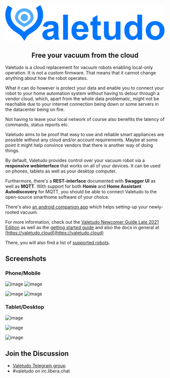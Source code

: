 <div align="center">
    <img src="https://github.com/Hypfer/Valetudo/blob/master/assets/logo/valetudo_logo_with_name.svg" width="800" alt="valetudo">
    <p align="center"><h2>Free your vacuum from the cloud</h2></p>
</div>

Valetudo is a cloud replacement for vacuum robots enabling local-only operation. It is not a custom firmware.
That means that it cannot change anything about how the robot operates.

What it can do however is protect your data and enable you to connect your robot
to your home automation system without having to detour through a vendor cloud, which,
apart from the whole data problematic, might not be reachable due to your internet connection
being down or some servers in the datacenter being on fire.

Not having to leave your local network of course also benefits the latency of commands, status reports etc.

Valetudo aims to be proof that easy to use and reliable smart appliances are possible without any cloud and/or account requirements.
Maybe at some point it might help convince vendors that there is another way of doing things.

By default, Valetudo provides control over your vacuum robot via a **responsive webinterface** that works on all of your devices.
It can be used on phones, tablets as well as your desktop computer.


Furthermore, there's a **REST-interface** documented with **Swagger UI** as well as **MQTT**.
With support for both **Homie** and **Home Assistant Autodiscovery** for MQTT, you should be able to connect Valetudo to
the open-source smarthome software of your choice.

There's also [an android companion app](https://valetudo.cloud/pages/companion_apps/valetudo_companion.html) which helps
setting-up your newly-rooted vacuum.


For more information, check out the [Valetudo Newcomer Guide Late 2021 Edition](https://valetudo.cloud/pages/general/newcomer_guide_late_2021.html) as well
as the [getting started guide](https://valetudo.cloud/pages/general/getting-started.html) and also the docs in general at [https://valetudo.cloud](https://valetudo.cloud)

There, you will also find a list of [supported robots](https://valetudo.cloud/pages/general/supported-robots.html).

## Screenshots

### Phone/Mobile
![image](https://user-images.githubusercontent.com/974410/143459816-0a5fb9e5-d690-483e-99b0-84c76ef11eaf.png)
![image](https://user-images.githubusercontent.com/974410/143459878-184c7336-002c-4e04-a706-215499338fce.png)

![image](https://user-images.githubusercontent.com/974410/138561874-f5e5fee9-81dd-43fb-9de0-75263169a0e6.png)
![image](https://user-images.githubusercontent.com/974410/138561884-9633600b-3362-454b-b95d-90f8e5951971.png)


### Tablet/Desktop

![image](https://user-images.githubusercontent.com/974410/138562037-05bc5140-d7af-488b-8734-72e66b820192.png)

![image](https://user-images.githubusercontent.com/974410/138561911-77aa8d10-3918-4eb7-96ff-8a6d0440dfce.png)

![image](https://user-images.githubusercontent.com/974410/138562111-3cbfe03c-7a19-4e57-9bfb-6b872239f432.png)


## Join the Discussion
* [Valetudo Telegram group](https://t.me/+5tDZXizi1xEyZTBi)
* \#valetudo on irc.libera.chat
